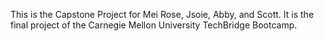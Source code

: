 This is the Capstone Project for Mei Rose, Jsoie, Abby, and Scott.
It is the final project of the Carnegie Mellon University TechBridge
Bootcamp.
